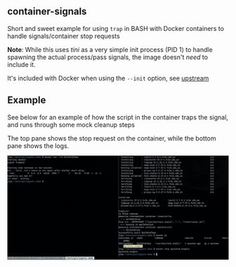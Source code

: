 ## container-signals
Short and sweet example for using `trap` in BASH with Docker containers to handle signals/container stop requests

**Note**: While this uses *tini* as a very simple init process (PID 1) to handle spawning the actual process/pass signals, the image doesn't _need_ to include it.

It's included with Docker when using the `--init` option, see [upstream](https://github.com/krallin/tini)

## Example

See below for an example of how the script in the container traps the signal, and runs through some mock cleanup steps

The top pane shows the stop request on the container, while the bottom pane shows the logs.

![example-screen](./Trapped_Shutdown_Screenshot.png)
